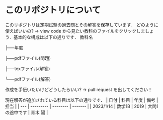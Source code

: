# このリポジトリについて
このリポジトリは定期試験の過去問とその解答を保存しています．
どのように使えばいいの? -> view code から見たい教科のファイルをクリックしましょう．基本的な構成は以下の通りです．
教科名

├──年度

  ├──pdfファイル(問題)

  ├──texファイル(解答)

  └──pdfファイル(解答)

作成を手伝いたいけどどうしたらいい? -> pull request を出してください！

現在解答が追加されている科目は以下の通りです．
| 日付 | 科目 | 年度 | 備考 | 担当 |
| --- | --------- | -------- | ------- |
| 2023/1/14 | 数学1B | 2019 | 大問1の途中です | 青木 陽 |
